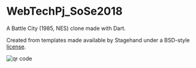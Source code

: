 # WebTechPj_SoSe2018

A Battle City (1985, NES) clone made with Dart.

Created from templates made available by Stagehand under a BSD-style
[license](https://github.com/dart-lang/stagehand/blob/master/LICENSE).


<img src="http://api.qrserver.com/v1/create-qr-code/?color=000000&amp;bgcolor=FFFFFF&amp;data=https%3A%2F%2Fcarbon459.github.io%2FWebTechPj-SoSe2018%2Fweb%2F&amp;qzone=1&amp;margin=0&amp;size=500x500&amp;ecc=L" alt="qr code" />
